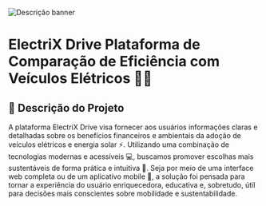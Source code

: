 ![Descrição banner](https://github.com/user-attachments/assets/d24daec2-77c8-4f7c-a83e-1997995ef15b)

# **ElectriX Drive Plataforma de Comparação de Eficiência com Veículos Elétricos 🚗💡**

## 📜 **Descrição do Projeto**

A plataforma ElectriX Drive visa fornecer aos usuários informações claras e detalhadas sobre os benefícios financeiros e ambientais da adoção de veículos elétricos e energia solar ⚡. Utilizando uma combinação de tecnologias modernas e acessíveis 💻, buscamos promover escolhas mais sustentáveis de forma prática e intuitiva 🌱. Seja por meio de uma interface web completa ou de um aplicativo mobile 📱, a solução foi pensada para tornar a experiência do usuário enriquecedora, educativa e, sobretudo, útil para decisões mais conscientes sobre mobilidade e sustentabilidade.
